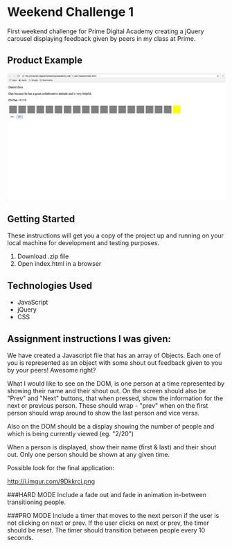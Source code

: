 # Weekend Challenge 1

First weekend challenge for Prime Digital Academy creating a jQuery carousel displaying feedback given by peers in my class at Prime.

## Product Example

![carousel](carousel.png)

## Getting Started

These instructions will get you a copy of the project up and running on your local machine for development and testing purposes.

1. Download .zip file
2. Open index.html in a browser

## Technologies Used

- JavaScript
- jQuery
- CSS

## Assignment instructions I was given:

We have created a Javascript file that has an array of Objects. Each one of you is represented as an object with some shout out feedback given to you by your peers! Awesome right?

What I would like to see on the DOM, is one person at a time represented by showing their name and their shout out. On the screen should also be "Prev" and "Next" buttons, that when pressed, show the information for the next or previous person. These should wrap - "prev" when on the first person should wrap around to show the last person and vice versa. 

Also on the DOM should be a display showing the number of people and which is being currently viewed (eg. "2/20")

When a person is displayed, show their name (first & last) and their shout out. Only one person should be shown at any given time. 

Possible look for the final application:

http://i.imgur.com/9Dkkrci.png

###HARD MODE
Include a fade out and fade in animation in-between transitioning people.

###PRO MODE
Include a timer that moves to the next person if the user is not clicking on next or prev. If the user clicks on next or prev, the timer should be reset. The timer should transition between people every 10 seconds. 
